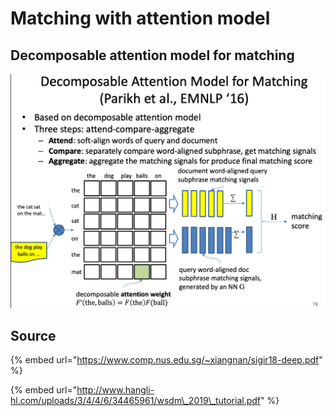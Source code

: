 # Matching with attention model

## Decomposable attention model for matching

![](../../../../../../.gitbook/assets/lark20190528155824.png)



## Source

{% embed url="https://www.comp.nus.edu.sg/~xiangnan/sigir18-deep.pdf" %}

{% embed url="http://www.hangli-hl.com/uploads/3/4/4/6/34465961/wsdm\_2019\_tutorial.pdf" %}

